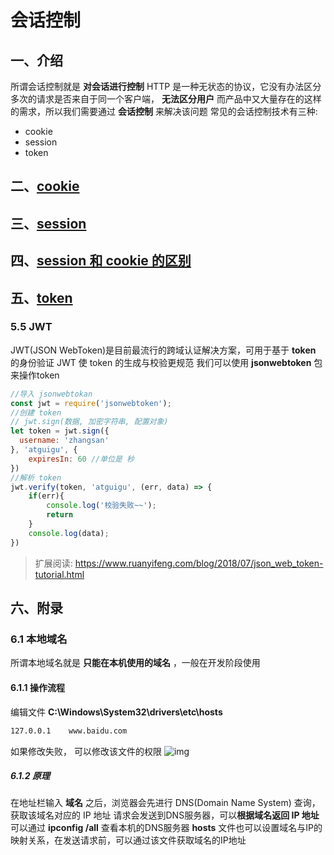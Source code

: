 # 会话控制

## 一、介绍

所谓会话控制就是 **对会话进行控制**
HTTP 是一种无状态的协议，它没有办法区分多次的请求是否来自于同一个客户端， **无法区分用户** 而产品中又大量存在的这样的需求，所以我们需要通过 **会话控制** 来解决该问题
常见的会话控制技术有三种:

* cookie
* session
* token

## 二、[cookie](cookie.md)

## 三、[session](session.md)

## 四、[session 和 cookie 的区别](session和cookie的区别.md)

## 五、[token](token.md)

### 5.5 JWT

JWT(JSON WebToken)是目前最流行的跨域认证解决方案，可用于基于 **token** 的身份验证
JWT 使 token 的生成与校验更规范
我们可以使用 **jsonwebtoken** 包 来操作token

```js
//导入 jsonwebtokan
const jwt = require('jsonwebtoken');
//创建 token
// jwt.sign(数据, 加密字符串, 配置对象) 
let token = jwt.sign({
  username: 'zhangsan'
}, 'atguigu', {
    expiresIn: 60 //单位是 秒 
})
//解析 token
jwt.verify(token, 'atguigu', (err, data) => {
    if(err){ 
        console.log('校验失败~~'); 
        return
    }
    console.log(data);
})
```

> 扩展阅读: <https://www.ruanyifeng.com/blog/2018/07/json_web_token-tutorial.html>

## 六、附录

### 6.1 本地域名

所谓本地域名就是 **只能在本机使用的域名** ，一般在开发阶段使用

#### 6.1.1 操作流程

编辑文件 **C:\Windows\System32\drivers\etc\hosts**

```sh
127.0.0.1    www.baidu.com
```

如果修改失败， 可以修改该文件的权限
![img](../../../../ToDo/media/16787801822617/16789539397233.jpg)

##### 6.1.2 原理

在地址栏输入 **域名** 之后，浏览器会先进行 DNS(Domain Name System) 查询，获取该域名对应的 IP 地址
请求会发送到DNS服务器，可以**根据域名返回 IP 地址**
可以通过 **ipconfig /all** 查看本机的DNS服务器
**hosts** 文件也可以设置域名与IP的映射关系，在发送请求前，可以通过该文件获取域名的IP地址

